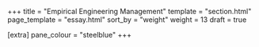+++
title = "Empirical Engineering Management"
template = "section.html"
page_template = "essay.html"
sort_by = "weight"
weight = 13
draft = true

[extra]
pane_colour = "steelblue"
+++